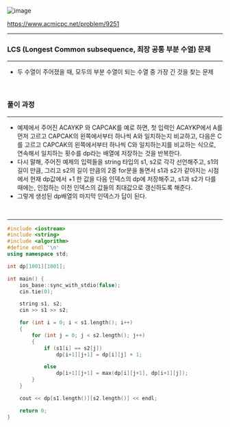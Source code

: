 ![image](https://user-images.githubusercontent.com/68185569/133319588-0bb6819c-4444-4a63-8e7d-9687298a7f18.png)

<https://www.acmicpc.net/problem/9251>

---
### LCS (Longest Common subsequence, 최장 공통 부분 수열) 문제
---
+ 두 수열이 주어졌을 때, 모두의 부분 수열이 되는 수열 중 가장 긴 것을 찾는 문제

​

### 풀이 과정
---
+ 예제에서 주어진 ACAYKP 와 CAPCAK를 예로 하면,  첫 입력인 ACAYKP에서 A를 먼저 고르고 CAPCAK의 왼쪽에서부터 하나씩 A와 일치하는지 비교하고, 다음은 C를 고르고 CAPCAK의 왼쪽에서부터 하나씩 C와 일치하는지를 비교하는 식으로, 연속해서 일치하는 횟수를 dp라는 배열에 저장하는 것을 반복한다.
+ 다시 말해, 주어진 예제의 입력들을 string 타입의 s1, s2로 각각 선언해주고, s1의 길이 만큼, 그리고 s2의 길이 만큼의 2중 for문을 돌면서 s1과 s2가 같아지는 시점에서 현재 dp값에서 +1 한 값을 다음 인덱스의 dp에 저장해주고, s1과 s2가 다를 때에는, 인접하는 이전 인덱스의 값들의 최대값으로 갱신하도록 해준다.
+ 그렇게 생성된 dp배열의 마지막 인덱스가 답이 된다.

​

---

```c++
#include <iostream>
#include <string>
#include <algorithm>
#define endl '\n'
using namespace std;

int dp[1001][1001];

int main() {
    ios_base::sync_with_stdio(false);
    cin.tie(0);

    string s1, s2;
    cin >> s1 >> s2;

    for (int i = 0; i < s1.length(); i++) 
    { 
        for (int j = 0; j < s2.length(); j++) 
        {
            if (s1[i] == s2[j])
                dp[i+1][j+1] = dp[i][j] + 1;

            else 
                dp[i+1][j+1] = max(dp[i][j+1], dp[i+1][j]);
        }
    }

    cout << dp[s1.length()][s2.length()] << endl;

    return 0;
}
```
